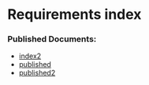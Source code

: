 # Requirements index

### Published Documents:
 * [index2](index2.md)
 * [published](published.md)
 * [published2](published2.md)